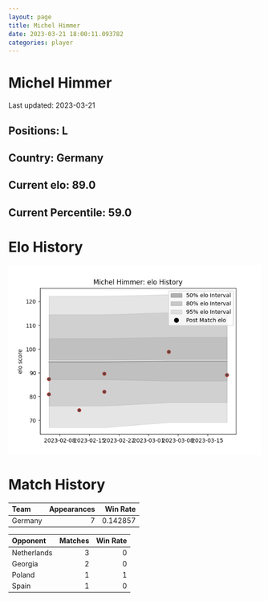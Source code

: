 ```yaml
---  
layout: page  
title: Michel Himmer  
date: 2023-03-21 18:00:11.093782  
categories: player  
---
```

# Michel Himmer


Last updated: 2023-03-21
## Positions: L

## Country: Germany

## Current elo: 89.0

## Current Percentile: 59.0

# Elo History


![elo history](history_MichelHimmer.png)
# Match History


| Team    |   Appearances |   Win Rate |
|:--------|--------------:|-----------:|
| Germany |             7 |   0.142857 |

| Opponent    |   Matches |   Win Rate |
|:------------|----------:|-----------:|
| Netherlands |         3 |          0 |
| Georgia     |         2 |          0 |
| Poland      |         1 |          1 |
| Spain       |         1 |          0 |